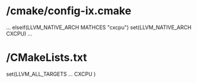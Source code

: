 # /cmake/config-ix.cmake
...
elseif(LLVM_NATIVE_ARCH MATHCES "cxcpu")
  set(LLVM_NATIVE_ARCH CXCPU)
...

# /CMakeLists.txt
set(LLVM_ALL_TARGETS
  ...
  CXCPU
  )
